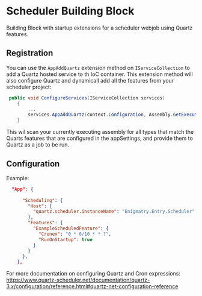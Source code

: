 ﻿# Scheduler Building Block

Building Block with startup extensions for a scheduler webjob using Quartz features.

## Registration

You can use the `AppAddQuartz` extension method on `IServiceCollection` to add a Quartz hosted service to th IoC container. This extension method will also configure Quartz and dynamicall add all the features from your scheduler project:

```cs
 public void ConfigureServices(IServiceCollection services)
    {
        ...
        services.AppAddQuartz(context.Configuration, Assembly.GetExecutingAssembly());
    }
```
This wil scan your currently executing assembly for all types that match the Quarts features that are configured in the appSettings, and provide them to Quartz as a job to be run. 

## Configuration

Example:

```json
  "App": {
    
      "Scheduling": {
        "Host": {
          "quartz.scheduler.instanceName": "Enigmatry.Entry.Scheduler"
        },
        "Features": {
          "ExampleScheduledFeature": {
            "Cronex": "0 * 0/10 * * ?",
            "RunOnStartup": true
          }
        }
      },
    },
```

For more documentation on configuring Quartz and Cron expressions: https://www.quartz-scheduler.net/documentation/quartz-3.x/configuration/reference.html#quartz-net-configuration-reference
